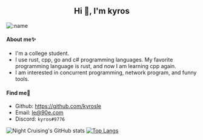 <h2 align="center">Hi 👋, I'm kyros</h2>

![:name](https://count.getloli.com/get/@:kyros?theme=rule34)

#### About me✨ 

* I'm a college student.
* I use rust, cpp, go and c# programming languages. My favorite programming language is rust, and now I am learning cpp again.
* I am interested in concurrent programming, network program, and funny tools.

#### Find me👀

* Github: <https://github.com/kyrosle>
* Email: <le@90e.com>
* Discord: `kyros#9776`

![Night Cruising's GitHub stats](https://github-readme-stats-git-masterrstaa-rickstaa.vercel.app/api?username=kyrosle&show_icons=true&count_private=true)
[![Top Langs](https://github-readme-stats.vercel.app/api/top-langs/?username=kyrosle&layout=compact&hide=javascript,html,css,PowerShell)](https://github.com/anuraghazra/github-readme-stats)
